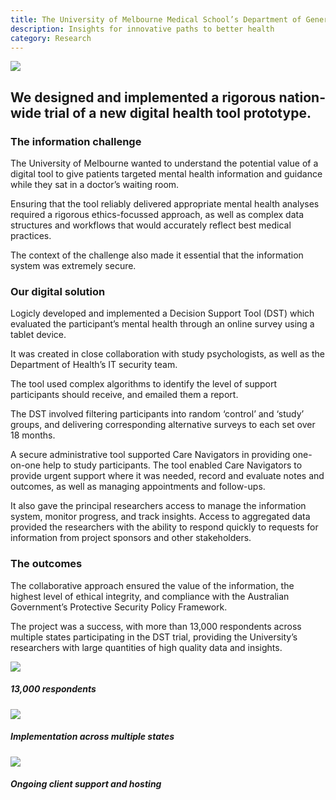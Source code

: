 ```yaml
---
title: The University of Melbourne Medical School’s Department of General Practice
description: Insights for innovative paths to better health
category: Research
---
```


<div class="grid grid-cols-12">

<div class="col-span-12 project-images">
    <img src="/Projects/Images/3_UoM_Medical_School’s_Department_of_General_Practice/University-of-melbourne-medical-school-department-of-general-practice.jpg" />
</div>


<div class="col-span-12 lg:col-span-9 project-text lg:order-last">
<div>

## We designed and implemented a rigorous nation-wide trial of a new digital health tool prototype.

### The information challenge
The University of Melbourne wanted to understand the potential value of a digital tool to give patients targeted mental health information and guidance while they sat in a doctor’s waiting room.

Ensuring that the tool reliably delivered appropriate mental health analyses required a rigorous ethics-focussed approach, as well as complex data structures and workflows that would accurately reflect best medical practices.

The context of the challenge also made it essential that the information system was extremely secure.

### Our digital solution
Logicly developed and implemented a Decision Support Tool (DST) which evaluated the participant’s mental health through an online survey using a tablet device.

It was created in close collaboration with study psychologists, as well as the Department of Health’s IT security team.

The tool used complex algorithms to identify the level of support participants should receive, and emailed them a report.

The DST involved filtering participants into random ‘control’ and ‘study’ groups, and delivering corresponding alternative surveys to each set over 18 months.

A secure administrative tool supported Care Navigators in providing one-on-one help to study participants. The tool enabled Care Navigators to provide urgent support where it was needed, record and evaluate notes and outcomes, as well as managing appointments and follow-ups.

It also gave the principal researchers access to manage the information system, monitor progress, and track insights. Access to aggregated data provided the researchers with the ability to respond quickly to requests for information from project sponsors and other stakeholders.

### The outcomes
The collaborative approach ensured the value of the information, the highest level of ethical integrity, and compliance with the Australian Government’s Protective Security Policy Framework.

The project was a success, with more than 13,000 respondents across multiple states participating in the DST trial, providing the University’s researchers with large quantities of high quality data and insights.

</div>
</div>


<div class="col-span-12 lg:col-span-3 icons-sidebar">
<div>
<img src="/Projects/Icons/3_UoM_Medical_School’s_Department_of_General_Practice/13000_respondents.svg" />

##### 13,000 respondents
</div>

<div>
<img src="/Projects/Icons/3_UoM_Medical_School’s_Department_of_General_Practice/Implementation_across_multiple_states.svg" />

##### Implementation across multiple states
</div>

<div class="icons-sidebar-last">
<img src="/Projects/Icons/3_UoM_Medical_School’s_Department_of_General_Practice/Ongoing_client_support_and_hosting.svg" />

##### Ongoing client support and hosting
</div>
</div>

</div>
